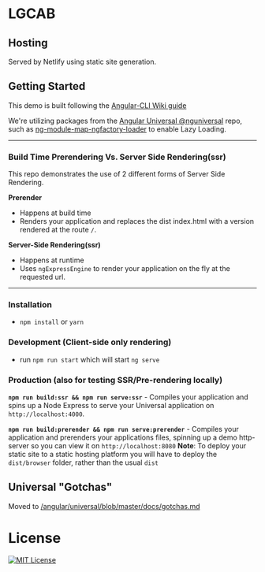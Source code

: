 # LGCAB

## Hosting

Served by Netlify using static site generation.

## Getting Started

This demo is built following the [Angular-CLI Wiki guide](https://github.com/angular/angular-cli/wiki/stories-universal-rendering)

We're utilizing packages from the [Angular Universal @nguniversal](https://github.com/angular/universal) repo, such as [ng-module-map-ngfactory-loader](https://github.com/angular/universal/modules/module-map-ngfactory-loader) to enable Lazy Loading.

---

### Build Time Prerendering Vs. Server Side Rendering(ssr)

This repo demonstrates the use of 2 different forms of Server Side Rendering.

**Prerender**

- Happens at build time
- Renders your application and replaces the dist index.html with a version rendered at the route `/`.

**Server-Side Rendering(ssr)**

- Happens at runtime
- Uses `ngExpressEngine` to render your application on the fly at the requested url.

---

### Installation

- `npm install` or `yarn`

### Development (Client-side only rendering)

- run `npm run start` which will start `ng serve`

### Production (also for testing SSR/Pre-rendering locally)

**`npm run build:ssr && npm run serve:ssr`** - Compiles your application and spins up a Node Express to serve your Universal application on `http://localhost:4000`.

**`npm run build:prerender && npm run serve:prerender`** - Compiles your application and prerenders your applications files, spinning up a demo http-server so you can view it on `http://localhost:8080`
**Note**: To deploy your static site to a static hosting platform you will have to deploy the `dist/browser` folder, rather than the usual `dist`

## Universal "Gotchas"

Moved to [/angular/universal/blob/master/docs/gotchas.md](https://github.com/angular/universal/blob/master/docs/gotchas.md)

# License

[![MIT License](https://img.shields.io/badge/license-MIT-blue.svg?style=flat)](/LICENSE)
